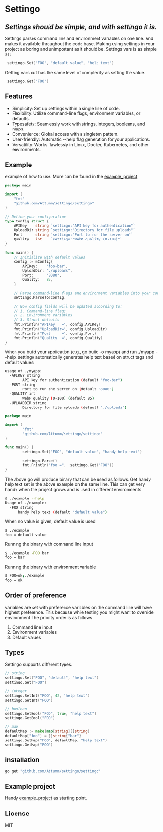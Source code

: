 # Settingo
## _Settings should be simple, and with settingo it is._

Settings parses command line and environment variables on one line.
And makes it available throughout the code base. Making using settings in your project as boring and unimportant as it should be.
Settings vars is as simple as:
```go
 settingo.Set("FOO", "default value", "help text")
```
Getting vars out has the same level of complexity as setting the value.
```go
 settingo.Get("FOO")
```

## Features
- Simplicity: Set up settings within a single line of code.
- Flexibility: Utilize command-line flags, environment variables, or defaults.
- Typesafety: Seamlessly work with strings, integers, booleans, and maps.
- Convenience: Global access with a singleton pattern.
- User-friendly: Automatic --help flag generation for your applications.
- Versatility: Works flawlessly in Linux, Docker, Kubernetes, and other environments.

## Example
example of how to use. More can be found in the [example_project](https://github.com/Attumm/settingo_example_project/blob/main/main.go)
```go
package main

import (
	"fmt"
	"github.com/Attumm/settingo/settingo"
)

// Define your configuration
type Config struct {
	APIKey    string `settingo:"API key for authentication"`
	UploadDir string `settingo:"Directory for file uploads"`
	Port      string `settingo:"Port to run the server on"`
	Quality   int    `settingo:"WebP quality (0-100)"`
}

func main() {
	// Initialize with default values
	config := &Config{
		APIKey:    "foo-bar",
		UploadDir: "./uploads",
		Port:      "8080",
		Quality:   85,
	}

	// Parse command-line flags and environment variables into your config
	settingo.ParseTo(config)

	// Now config fields will be updated according to:
	// 1. Command-line flags
	// 2. Environment variables
	// 3. Struct defaults
	fmt.Println("APIKey   =", config.APIKey)
	fmt.Println("UploadDir=", config.UploadDir)
	fmt.Println("Port     =", config.Port)
	fmt.Println("Quality  =", config.Quality)
}

```
When you build your application (e.g., go build -o myapp) and run ./myapp --help, settingo automatically generates help text based on struct tags and default values:
```bash
Usage of ./myapp:
  -APIKEY string
        API key for authentication (default "foo-bar")
  -PORT string
        Port to run the server on (default "8080")
  -QUALITY int
        WebP quality (0-100) (default 85)
  -UPLOADDIR string
        Directory for file uploads (default "./uploads")
```

```go
package main

import (
        "fmt"
        "github.com/Attumm/settingo/settingo"
)

func main() {
        settingo.Set("FOO", "default value", "handy help text")
        
        settingo.Parse()
        fmt.Println("foo =",  settingo.Get("FOO"))
}
```
The above go will produce binary that can be used as follows.
Get handy help text set in the above example on the same line.
This can get very handy when the project grows and is used in different environments
```sh
$ ./example --help
Usage of ./example:
  -FOO string
      handy help text (default "default value")
```

When no value is given, default value is used
```sh
$ ./example
foo = default value
```

Running the binary with command line input
```sh
$ ./example -FOO bar
foo = bar
```
Running the binary with environment variable
```sh
$ FOO=ok;./example
foo = ok
```

## Order of preference
variables are set with preference
variables on the command line will have highest preference.
This because while testing you might want to override environment
The priority order is as follows
1. Command line input
2. Environment variables 
3. Default values

## Types
Settingo supports different types.
```go
// string
settingo.Set("FOO", "default", "help text")
settingo.Get("FOO")

// integer
settingo.SetInt("FOO", 42, "help text")
settingo.GetInt("FOO")

// boolean
settingo.SetBool("FOO", true, "help text")
settingo.GetBool("FOO")

// map
defaultMap := make(map[string][]string)
defaultMap["foo"] = []string{"bar"}
settingo.SetMap("FOO", defaultMap, "help text")
settingo.GetMap("FOO")
```

## installation
```bash
go get "github.com/Attumm/settingo/settingo"
```

## Example project
Handy [example_project](https://github.com/Attumm/settingo_example_project) as starting point.

## License

MIT

